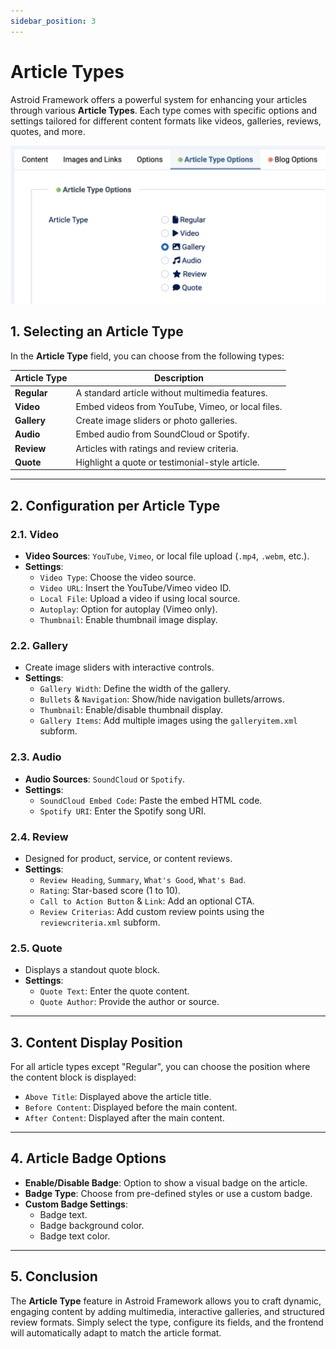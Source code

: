 ```yaml
---
sidebar_position: 3
---
```


# Article Types

Astroid Framework offers a powerful system for enhancing your articles through various **Article Types**. Each type comes with specific options and settings tailored for different content formats like videos, galleries, reviews, quotes, and more.

![article-types.jpg](../../static/img/article-blog/article-types.jpg)

## 1. Selecting an Article Type

In the **Article Type** field, you can choose from the following types:

| Article Type | Description |
|--------------|-------------|
| **Regular**  | A standard article without multimedia features. |
| **Video**    | Embed videos from YouTube, Vimeo, or local files. |
| **Gallery**  | Create image sliders or photo galleries. |
| **Audio**    | Embed audio from SoundCloud or Spotify. |
| **Review**   | Articles with ratings and review criteria. |
| **Quote**    | Highlight a quote or testimonial-style article. |

---

## 2. Configuration per Article Type

### 2.1. Video

- **Video Sources**: `YouTube`, `Vimeo`, or local file upload (`.mp4`, `.webm`, etc.).
- **Settings**:
  - `Video Type`: Choose the video source.
  - `Video URL`: Insert the YouTube/Vimeo video ID.
  - `Local File`: Upload a video if using local source.
  - `Autoplay`: Option for autoplay (Vimeo only).
  - `Thumbnail`: Enable thumbnail image display.

### 2.2. Gallery

- Create image sliders with interactive controls.
- **Settings**:
  - `Gallery Width`: Define the width of the gallery.
  - `Bullets` & `Navigation`: Show/hide navigation bullets/arrows.
  - `Thumbnail`: Enable/disable thumbnail display.
  - `Gallery Items`: Add multiple images using the `galleryitem.xml` subform.

### 2.3. Audio

- **Audio Sources**: `SoundCloud` or `Spotify`.
- **Settings**:
  - `SoundCloud Embed Code`: Paste the embed HTML code.
  - `Spotify URI`: Enter the Spotify song URI.

### 2.4. Review

- Designed for product, service, or content reviews.
- **Settings**:
  - `Review Heading`, `Summary`, `What's Good`, `What's Bad`.
  - `Rating`: Star-based score (1 to 10).
  - `Call to Action Button` & `Link`: Add an optional CTA.
  - `Review Criterias`: Add custom review points using the `reviewcriteria.xml` subform.

### 2.5. Quote

- Displays a standout quote block.
- **Settings**:
  - `Quote Text`: Enter the quote content.
  - `Quote Author`: Provide the author or source.

---

## 3. Content Display Position

For all article types except "Regular", you can choose the position where the content block is displayed:

- `Above Title`: Displayed above the article title.
- `Before Content`: Displayed before the main content.
- `After Content`: Displayed after the main content.

---

## 4. Article Badge Options

- **Enable/Disable Badge**: Option to show a visual badge on the article.
- **Badge Type**: Choose from pre-defined styles or use a custom badge.
- **Custom Badge Settings**:
  - Badge text.
  - Badge background color.
  - Badge text color.

---

## 5. Conclusion

The **Article Type** feature in Astroid Framework allows you to craft dynamic, engaging content by adding multimedia, interactive galleries, and structured review formats. Simply select the type, configure its fields, and the frontend will automatically adapt to match the article format.
